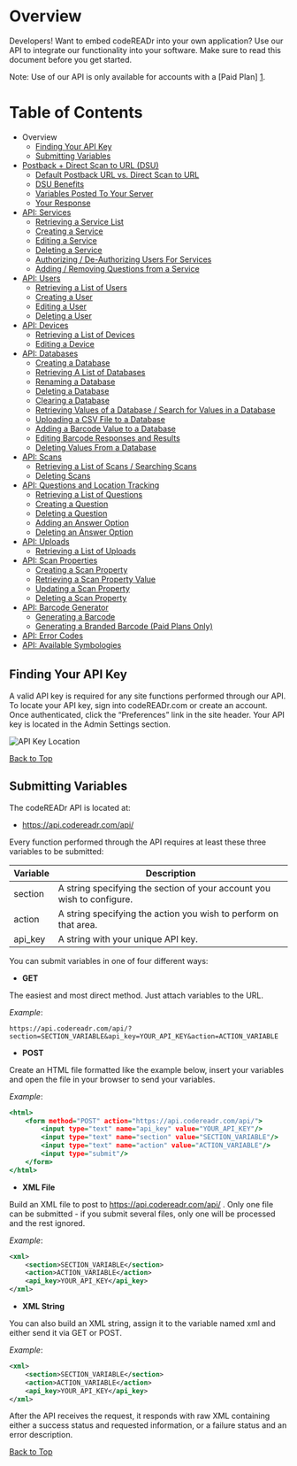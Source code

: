 <a name="head"></a><h1>Overview</h1>

Developers! Want to embed codeREADr into your own application? Use our API to integrate our functionality into your software. Make sure to read this document before you get started. 

Note: Use of our API is only available for accounts with a [Paid Plan] [1].

<h6 name='BeginToCDONOTREMOVE'></h6>
<span name='foo' />

<a name="toc"></a><h1>Table of Contents</h1>

* Overview
    * [Finding Your API Key](#finding)
    * [Submitting Variables](#submitting)
* [Postback + Direct Scan to URL (DSU)](contents/Postback.md#head)
    * [Default Postback URL vs. Direct Scan to URL](contents/Postback.md#default-direct)
    * [DSU Benefits](contents/Postback.md#benefits)
    * [Variables Posted To Your Server](contents/Postback.md#variables)
    * [Your Response](contents/Postback.md#response)
* [API: Services](contents/Services.md#head)
    * [Retrieving a Service List](contents/Services.md#retrieve)
    * [Creating a Service](contents/Services.md#create)
    * [Editing a Service](contents/Services.md#edit)
    * [Deleting a Service](contents/Services.md#delete)
    * [Authorizing / De-Authorizing Users For Services](contents/Services.md#authorize)
    * [Adding / Removing Questions from a Service](contents/Services.md#add)
* [API: Users](contents/Users.md#head)
    * [Retrieving a List of Users](contents/Users.md#retrieve)
    * [Creating a User](contents/Users.md#create)
    * [Editing a User](contents/Users.md#edit)
    * [Deleting a User](contents/Users.md#delete)
* [API: Devices](contents/Devices.md#head)
    * [Retrieving a List of Devices](contents/Devices.md#retrieve)
    * [Editing a Device](contents/Devices.md#edit)
* [API: Databases](contents/Databases.md#head)
    * [Creating a Database](contents/Databases.md#create)
    * [Retrieving A List of Databases](contents/Databases.md#retrieve)
    * [Renaming a Database](contents/Databases.md#update)
    * [Deleting a Database](contents/Databases.md#delete)
    * [Clearing a Database](contents/Databases.md#clear)
    * [Retrieving Values of a Database / Search for Values in a Database](contents/Databases.md#showvalues)
    * [Uploading a CSV File to a Database](contents/Databases.md#upload)
    * [Adding a Barcode Value to a Database](contents/Databases.md#addvalue)
    * [Editing Barcode Responses and Results](contents/Databases.md#editvalue)
    * [Deleting Values From a Database](contents/Databases.md#deletevalue)
* [API: Scans](contents/Scans.md#head)
    * [Retrieving a List of Scans / Searching Scans](contents/Scans.md#retrieve)
    * [Deleting Scans](contents/Scans.md#delete)
* [API: Questions and Location Tracking](contents/Questions.md#head)
    * [Retrieving a List of Questions](contents/Questions.md#retrieve)
    * [Creating a Question](contents/Questions.md#create)
    * [Deleting a Question](contents/Questions.md#delete)
    * [Adding an Answer Option](contents/Questions.md#add)
    * [Deleting an Answer Option](contents/Questions.md#deleteanswer)
* [API: Uploads](contents/Uploads.md#head)
    * [Retrieving a List of Uploads](contents/Uploads.md#retrieve)
* [API: Scan Properties](contents/ScanProperties.md#head)
    * [Creating a Scan Property](contents/ScanProperties.md#create)
    * [Retrieving a Scan Property Value](contents/ScanProperties.md#retrieve)
    * [Updating a Scan Property](contents/ScanProperties.md#update)
    * [Deleting a Scan Property](contents/ScanProperties.md#delete)
* [API: Barcode Generator](contents/BarcodeGenerator.md#head)
    * [Generating a Barcode](contents/BarcodeGenerator.md#generate)
    * [Generating a Branded Barcode (Paid Plans Only)](contents/BarcodeGenerator.md#generate-branded)
* [API: Error Codes](contents/ErrorCodes.md)
* [API: Available Symbologies](contents/AvailableSymbologies.md)

<h6 name='EndToCDONOTREMOVE'></h6>

<a name="finding"></a><h2>Finding Your API Key</h2>

A valid API key is required for any site functions performed through our API. To locate your API key, sign into codeREADr.com or create an account. Once authenticated, click the “Preferences” link in the site header. Your API key is located in the Admin Settings section.

![API Key Location](https://www.codereadr.com/kb/images/apikey_normal.png)

<a href="#head">Back to Top</a>

<a name="submitting"></a><h2>Submitting Variables</h2>

The codeREADr API is located at:

* https://api.codereadr.com/api/

Every function performed through the API requires at least these three variables to be submitted:

| Variable | Description |
| -------- | ----------- |
| section | A string specifying the section of your account you wish to configure. |
| action | A string specifying the action you wish to perform on that area. |
| api_key | A string with your unique API key. |



You can submit variables in one of four different ways:

* <b>GET</b>

The easiest and most direct method. Just attach variables to the URL.

*Example*:

```
https://api.codereadr.com/api/?section=SECTION_VARIABLE&api_key=YOUR_API_KEY&action=ACTION_VARIABLE
```

* <b>POST</b>

Create an HTML file formatted like the example below, insert your variables and open the file in your browser to send your variables.

*Example*:

~~~ .html
<html>
    <form method="POST" action="https://api.codereadr.com/api/">
        <input type="text" name="api_key" value="YOUR_API_KEY"/>
        <input type="text" name="section" value="SECTION_VARIABLE"/>
        <input type="text" name="action" value="ACTION_VARIABLE"/>
        <input type="submit"/>
    </form>
</html>
~~~

* <b>XML File</b>

Build an XML file to post to https://api.codereadr.com/api/ . Only one file can be submitted - if you submit several files, only one will be processed and the rest ignored.

*Example*:

~~~ .xml
<xml>
    <section>SECTION_VARIABLE</section>
    <action>ACTION_VARIABLE</action>
    <api_key>YOUR_API_KEY</api_key>
</xml>
~~~

* <b>XML String</b>

You can also build an XML string, assign it to the variable named xml and either send it via GET or POST.

*Example*:

~~~ .xml
<xml>
    <section>SECTION_VARIABLE</section>
    <action>ACTION_VARIABLE</action>
    <api_key>YOUR_API_KEY</api_key>
</xml>
~~~

After the API receives the request, it responds with raw XML containing either a success status and requested information, or a failure status and an error description.

<a href="#head">Back to Top</a>

[1]: https://www.codereadr.com/kb/content/14/90/en/api-pricing-and-limits.html
